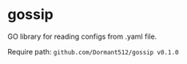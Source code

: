 # gossip
GO library for reading configs from .yaml file.

Require path: `github.com/Dormant512/gossip v0.1.0`
